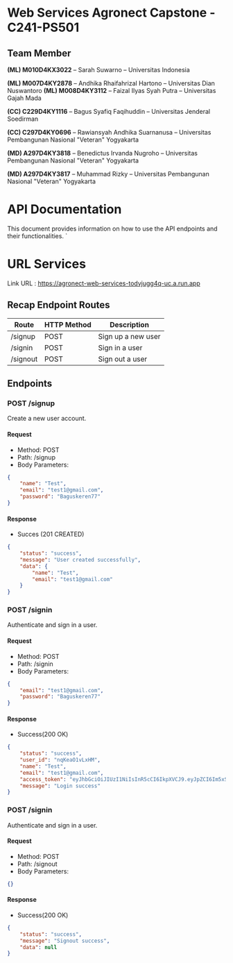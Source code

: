 # Web Services Agronect Capstone - C241-PS501

## Team Member

**(ML) M010D4KX3022** – Sarah Suwarno – Universitas Indonesia

**(ML) M007D4KY2878** – Andhika Rhaifahrizal Hartono – Universitas Dian Nuswantoro
**(ML) M008D4KY3112** – Faizal Ilyas Syah Putra – Universitas Gajah Mada

**(CC) C229D4KY1116** – Bagus Syafiq Faqihuddin – Universitas Jenderal Soedirman

**(CC) C297D4KY0696** – Rawiansyah Andhika Suarnanusa – Universitas Pembangunan Nasional "Veteran" Yogyakarta

**(MD) A297D4KY3818** – Benedictus Irvanda Nugroho – Universitas Pembangunan Nasional "Veteran" Yogyakarta

**(MD) A297D4KY3817** – Muhammad Rizky – Universitas Pembangunan Nasional "Veteran" Yogyakarta

# API Documentation

This document provides information on how to use the API endpoints and their functionalities.
`

# URL Services 

Link URL : https://agronect-web-services-todvjugg4q-uc.a.run.app

## Recap Endpoint Routes

| Route    | HTTP Method | Description        |
| -------- | ----------- | ------------------ |
| /signup  | POST        | Sign up a new user |
| /signin  | POST        | Sign in a user     |
| /signout | POST        | Sign out a user    |

## Endpoints

### POST /signup

Create a new user account.

#### Request

-   Method: POST
-   Path: /signup
-   Body Parameters:

```json
{
    "name": "Test",
    "email": "test1@gmail.com",
    "password": "Baguskeren77"
}
```

#### Response

-   Succes (201 CREATED)

```json
{
    "status": "success",
    "message": "User created successfully",
    "data": {
        "name": "Test",
        "email": "test1@gmail.com"
    }
}
```

### POST /signin

Authenticate and sign in a user.

#### Request

-   Method: POST
-   Path: /signin
-   Body Parameters:

```json
{
    "email": "test1@gmail.com",
    "password": "Baguskeren77"
}
```

#### Response

-   Success(200 OK)

```json
{
    "status": "success",
    "user_id": "nqKeaO1vLxHM",
    "name": "Test",
    "email": "test1@gmail.com",
    "access_token": "eyJhbGciOiJIUzI1NiIsInR5cCI6IkpXVCJ9.eyJpZCI6Im5xS2VhTzF2THhITSIsImVtYWlsIjoidGVzdDFAZ21haWwuY29tIiwiaWF0IjoxNzE2NzgxMDk1LCJleHAiOjE3MTY3ODQ2OTV9.IBF__BzpKKoLjCTCVOeEFrCLWSKMq_TMEFfb0ZqatM0",
    "message": "Login success"
}
```

### POST /signin

Authenticate and sign in a user.

#### Request

-   Method: POST
-   Path: /signout
-   Body Parameters:

```json
{}
```

#### Response

-   Success(200 OK)

```json
{
    "status": "success",
    "message": "Signout success",
    "data": null
}
```
